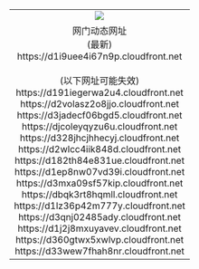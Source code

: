﻿<table>
  <tr></tr>
  <tr><td colspan=2 align=center><img src="https://d1i9uee4i67n9p.cloudfront.net/Up/oGate.jpg" /></td></tr>
  <tr><td colspan=2 align=center>网门动态网址<br/>(最新)
<br>https://d1i9uee4i67n9p.cloudfront.net
<br/><br/>(以下网址可能失效)
<br>https://d191iegerwa2u4.cloudfront.net
<br>https://d2volasz2o8jjo.cloudfront.net
<br>https://d3jadecf06bgd5.cloudfront.net
<br>https://djcoleyqyzu6u.cloudfront.net
<br>https://d328jhcjhhecyj.cloudfront.net
<br>https://d2wlcc4iik848d.cloudfront.net
<br>https://d182th84e831ue.cloudfront.net
<br>https://d1ep8nw07vd39i.cloudfront.net
<br>https://d3mxa09sf57kip.cloudfront.net
<br>https://dbqk3rt8hqmll.cloudfront.net
<br>https://d1lz36p42m777y.cloudfront.net
<br>https://d3qnj02485ady.cloudfront.net
<br>https://d1j2j8mxuyavev.cloudfront.net
<br>https://d360gtwx5xwlvp.cloudfront.net
<br>https://d33wew7fhah8nr.cloudfront.net
    </td>
  </tr>
</table>
